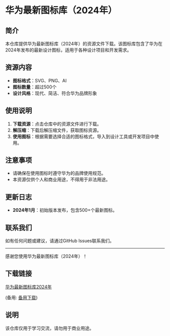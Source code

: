 # 华为最新图标库（2024年）

## 简介

本仓库提供华为最新图标库（2024年）的资源文件下载。该图标库包含了华为在2024年发布的最新设计图标，适用于各种设计项目和开发需求。

## 资源内容

- **图标格式**：SVG、PNG、AI
- **图标数量**：超过500个
- **设计风格**：现代、简洁、符合华为品牌形象

## 使用说明

1. **下载资源**：点击仓库中的资源文件进行下载。
2. **解压缩**：下载后解压缩文件，获取图标资源。
3. **使用图标**：根据需要选择合适的图标格式，导入到设计工具或开发项目中使用。

## 注意事项

- 请确保在使用图标时遵守华为的品牌使用规范。
- 本资源仅供个人和商业用途，不得用于非法用途。

## 更新日志

- **2024年1月**：初始版本发布，包含500+个最新图标。

## 联系我们

如有任何问题或建议，请通过GitHub Issues联系我们。

---

感谢您使用华为最新图标库（2024年）！

## 下载链接
[华为最新图标库2024年](https://pan.quark.cn/s/c80135d1159a) 

(备用: [备用下载](https://pan.baidu.com/s/182x9K1VWXHyWdXT5g66krw?pwd=1234))

## 说明

该仓库仅用于学习交流，请勿用于商业用途。
